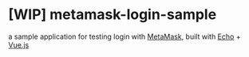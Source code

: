 # [WIP] metamask-login-sample

a sample application for testing login with [MetaMask](https://github.com/MetaMask), built with [Echo](https://github.com/labstack/echo) + [Vue.js](https://github.com/vuejs/vue)
